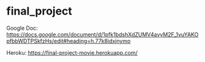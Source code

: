 # final_project

Google Doc:
https://docs.google.com/document/d/1pfk1bdshXdZUMV4avyM2F_1vuYAKOpfbbWDTPSkfzHs/edit#heading=h.77k8idxjnymo

Heroku:
https://final-project-movie.herokuapp.com/
